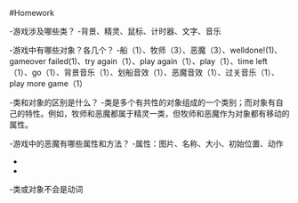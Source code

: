 #Homework

-游戏涉及哪些类？
-背景、精灵、鼠标、计时器、文字、音乐

-游戏中有哪些对象？各几个？
-船（1）、牧师（3）、恶魔（3）、welldone!(1)、gameover failed(1)、try again（1）、play again（1）、play（1）、time left（1）、go（1）、背景音乐（1）、划船音效（1）、恶魔音效（1）、过关音乐（1）、play more game（1）

-类和对象的区别是什么？
-类是多个有共性的对象组成的一个类别；而对象有自己的特性。例如，牧师和恶魔都属于精灵一类，但牧师和恶魔作为对象都有移动的属性。

-游戏中的恶魔有哪些属性和方法？
-属性：图片、名称、大小、初始位置、动作

-
-

-类或对象不会是动词